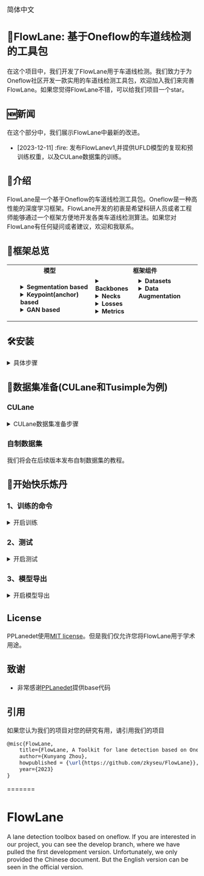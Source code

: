 
<font size=4> 简体中文
## 🚀FlowLane: 基于Oneflow的车道线检测的工具包

<font size=3> 在这个项目中，我们开发了FlowLane用于车道线检测。我们致力于为Oneflow社区开发一款实用的车道线检测工具包，欢迎加入我们来完善FlowLane。如果您觉得FlowLane不错，可以给我们项目一个star。


## 🆕新闻
在这个部分中，我们展示FlowLane中最新的改进。
<ul class="nobull">
  <li>[2023-12-11] :fire: 发布FlowLanev1,并提供UFLD模型的复现和预训练权重，以及CULane数据集的训练。

</ul>

## 👀介绍
FlowLane是一个基于Oneflow的车道线检测工具包。Oneflow是一种高性能的深度学习框架。FlowLane开发的初衷是希望科研人员或者工程师能够通过一个框架方便地开发各类车道线检测算法。如果您对FlowLane有任何疑问或者建议，欢迎和我联系。

## 🌟框架总览

<table align="center">
  <tbody>
    <tr align="center" valign="bottom">
      <td>
        <b>模型</b>
      </td>
      <td colspan="2">
        <b>框架组件</b>
      </td>
    </tr>
    <tr valign="top">
      <td>
        <ul>
        <details><summary><b>Segmentation based</b></summary>
          <ul>
          </ul>
        </details>
        <details><summary><b>Keypoint(anchor) based</b></summary>
          <ul>
            <li><a href="configs\ufld">UFLD</a></li>
          </ul>
        </details>
        <details><summary><b>GAN based</b></summary>
          <ul>
          </ul>
        </details>
      </td>
      <td>
        <details><summary><b>Backbones</b></summary>
          <ul>
            <li><a href="flowlane\model\backbones\resnet.py">ResNet</a></li>
          </ul>
        </details>
        <details><summary><b>Necks</b></summary>
          <ul>
          </ul>
        </details>
        <details><summary><b>Losses</b></summary>
          <ul>
            <li><a href="flowlane\model\losses\focal_loss.py">Focal Loss</a></li>
          </ul>
        </details>
        <details><summary><b>Metrics</b></summary>
          <ul>
            <li>Accuracy</li>
            <li>FP</li>
            <li>FN</li>
          </ul>  
        </details>
      </td>
      <td>
        <details><summary><b>Datasets</b></summary>
          <ul>
            <li><a href="flowlane\datasets\culane.py">CULane</a></li>
          </ul>
        </details>
        <details><summary><b>Data Augmentation</b></summary>
          <ul>
            <li>RandomLROffsetLABEL</li>  
            <li>Resize</li>  
            <li>RandomUDoffsetLABEL</li>
            <li>RandomCrop</li>
            <li>CenterCrop</li>  
            <li>RandomRotation</li>  
            <li>RandomBlur</li>
            <li>Normalize</li>
            <li>RandomHorizontalFlip</li>
            <li>Colorjitters</li>
            <li>RandomErasings</li>
            <li>GaussianBlur</li>
            <li>RandomGrayScale</li>
            <li>Alaug</li> 
          </ul>
        </details>
      </td>
    </tr>
</td>
    </tr>
  </tbody>
</table>


## 🛠️安装
<details>
<summary>具体步骤</summary>

 步骤1 安装 oneflow
```Shell
conda create -n flowlane python=3.8 -y
conda activate flowlane
python3 -m pip install --pre oneflow -f https://oneflow-staging.oss-cn-beijing.aliyuncs.com/branch/master/cu117 #具体的cuda和oneflow版本可以参照官网
```

 步骤2 Git clone FlowLane
```Shell
git clone https://github.com/zkyseu/FlowLane
```

 步骤3 安装必要的依赖库
```Shell
cd FlowLane
pip install -r requirements.txt
```
</details>

## 📘数据集准备(CULane和Tusimple为例)
### CULane
<details>
<summary>CULane数据集准备步骤</summary>

下载 [CULane](https://xingangpan.github.io/projects/CULane.html). 接着解压到 `$CULANEROOT`. 创建 `data` 目录.

```Shell
cd $LANEDET_ROOT
mkdir -p data
ln -s $CULANEROOT data/CULane
```

对于CULane数据集, 完成以上步骤你应该有下列数据集结构:
```
$CULANEROOT/driver_xx_xxframe    # data folders x6
$CULANEROOT/laneseg_label_w16    # lane segmentation labels
$CULANEROOT/list                 # data lists
```
</details>

### 自制数据集
我们将会在后续版本发布自制数据集的教程。

## 💎开始快乐炼丹
### 1、训练的命令
<details>
<summary>开启训练</summary>

对于训练, 运行以下命令(shell脚本在script文件夹下)。其中config_path表示config的路径
```Shell
# training on single-GPU
export CUDA_VISIBLE_DEVICES=0
bash scripts/train.sh config_path
```
</details>

### 2、测试
<details>
<summary>开启测试</summary>

运行以下命令开启模型的测试，model_path表示模型权重。
```Shell
bash scripts/eval.sh config_path model_path
```
</details>


### 3、模型导出
<details>
<summary>开启模型导出</summary>

如果你想将模型导出为预训练的格式(只保留模型权重去除优化器以及学习率的权重)，可以使用以下命令，其中 model.pth为需要被导出的模型权重
```
python tools/train.py -c configs/ufld/resnet50_culane.py --export output_dir/model.pth
```
</details>

## License
PPLanedet使用[MIT license](LICENSE)。但是我们仅允许您将FlowLane用于学术用途。

## 致谢
* 非常感谢[PPLanedet](https://github.com/zkyseu/PPlanedet)提供base代码

## 引用
如果您认为我们的项目对您的研究有用，请引用我们的项目

```latex
@misc{FlowLane,
    title={FlowLane, A Toolkit for lane detection based on Oneflow},
    author={Kunyang Zhou},
    howpublished = {\url{https://github.com/zkyseu/FlowLane}},
    year={2023}
}
```
=======
# FlowLane
A lane detection toolbox based on oneflow. If you are interested in our project, you can see the develop branch, where we have pulled the first development version. Unfortunately, we only provided the Chinese document. But the English version can be seen in the official version.

